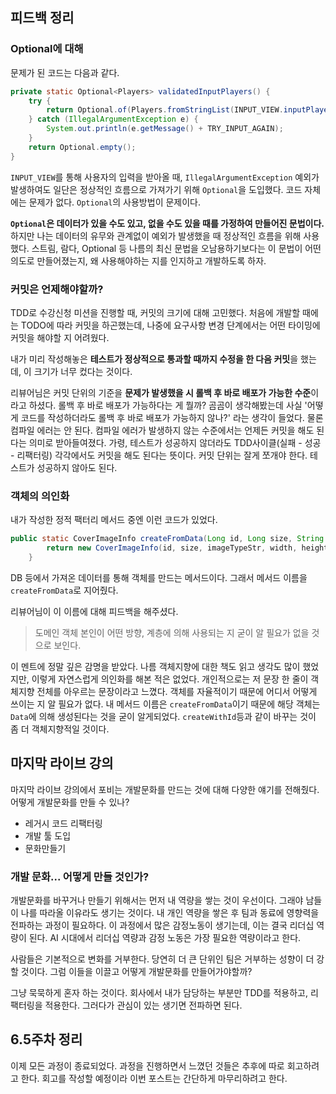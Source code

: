 ## 피드백 정리
### Optional에 대해
문제가 된 코드는 다음과 같다.
```java
private static Optional<Players> validatedInputPlayers() {
    try {
        return Optional.of(Players.fromStringList(INPUT_VIEW.inputPlayers()));
    } catch (IllegalArgumentException e) {
        System.out.println(e.getMessage() + TRY_INPUT_AGAIN);
    }
    return Optional.empty();
}
```

`INPUT_VIEW`를 통해 사용자의 입력을 받아올 때, `IllegalArgumentException` 예외가 발생하여도 일단은 정상적인 흐름으로 가져가기 위해 `Optional`을 도입했다. 코드 자체에는 문제가 없다. `Optional`의 사용방법이 문제이다. 

**`Optional`은 데이터가 있을 수도 있고, 없을 수도 있을 때를 가정하여 만들어진 문법이다.** 하지만 나는 데이터의 유무와 관계없이 예외가 발생했을 때 정상적인 흐름을 위해 사용했다. 스트림, 람다, Optional 등 나름의 최신 문법을 오남용하기보다는 이 문법이 어떤 의도로 만들어졌는지, 왜 사용해야하는 지를 인지하고 개발하도록 하자.

### 커밋은 언제해야할까?
TDD로 수강신청 미션을 진행할 때, 커밋의 크기에 대해 고민했다. 처음에 개발할 때에는 TODO에 따라 커밋을 하곤했는데, 나중에 요구사항 변경 단계에서는 어떤 타이밍에 커밋을 해야할 지 어려웠다.

내가 미리 작성해놓은 **테스트가 정상적으로 통과할 때까지 수정을 한 다음 커밋**을 했는데, 이 크기가 너무 컸다는 것이다.

리뷰어님은 커밋 단위의 기준을 **문제가 발생했을 시 롤백 후 바로 배포가 가능한 수준**이라고 하셨다. 롤백 후 바로 배포가 가능하다는 게 뭘까? 곰곰이 생각해봤는데 사실 '어떻게 코드를 작성하더라도 롤백 후 바로 배포가 가능하지 않나?' 라는 생각이 들었다. 물론 컴파일 에러는 안 된다. 컴파일 에러가 발생하지 않는 수준에서는 언제든 커밋을 해도 된다는 의미로 받아들여졌다. 가령, 테스트가 성공하지 않더라도 TDD사이클(실패 - 성공 - 리팩터링) 각각에서도 커밋을 해도 된다는 뜻이다. 커밋 단위는 잘게 쪼개야 한다. 테스트가 성공하지 않아도 된다. 

### 객체의 의인화
내가 작성한 정적 팩터리 메서드 중엔 이런 코드가 있었다.
```java
public static CoverImageInfo createFromData(Long id, Long size, String imageTypeStr, Long width, Long height) {
        return new CoverImageInfo(id, size, imageTypeStr, width, height);
    }
```
DB 등에서 가져온 데이터를 통해 객체를 만드는 메서드이다. 그래서 메서드 이름을 `createFromData`로 지어줬다.

리뷰어님이 이 이름에 대해 피드백을 해주셨다.
> 도메인 객체 본인이 어떤 방향, 계층에 의해 사용되는 지 굳이 알 필요가 없을 것으로 보인다.

이 멘트에 정말 깊은 감명을 받았다. 나름 객체지향에 대한 책도 읽고 생각도 많이 했었지만, 이렇게 자연스럽게 의인화를 해본 적은 없었다. 개인적으로는 저 문장 한 줄이 객체지향 전체를 아우르는 문장이라고 느꼈다. 객체를 자율적이기 때문에 어디서 어떻게 쓰이는 지 알 필요가 없다. 내 메서드 이름은 `createFromData`이기 때문에 해당 객체는 `Data`에 의해 생성된다는 것을 굳이 알게되었다. `createWithId`등과 같이 바꾸는 것이 좀 더 객체지향적일 것이다.

## 마지막 라이브 강의
마지막 라이브 강의에서 포비는 개발문화를 만드는 것에 대해 다양한 얘기를 전해줬다.
어떻게 개발문화를 만들 수 있나?

  - 레거시 코드 리팩터링
  - 개발 툴 도입
  - 문화만들기

### 개발 문화... 어떻게 만들 것인가?
개발문화를 바꾸거나 만들기 위해서는 먼저 내 역량을 쌓는 것이 우선이다. 그래야 남들이 나를 따라올 이유라도 생기는 것이다.
내 개인 역량을 쌓은 후 팀과 동료에 영향력을 전파하는 과정이 필요하다. 이 과정에서 많은 감정노동이 생기는데, 이는 결국 리더십 역량이 된다. AI 시대에서 리더십 역량과 감정 노동은 가장 필요한 역량이라고 한다.

사람들은 기본적으로 변화를 거부한다. 당연히 더 큰 단위인 팀은 거부하는 성향이 더 강할 것이다. 그럼 이들을 이끌고 어떻게 개발문화를 만들어가야할까?

그냥 묵묵하게 혼자 하는 것이다. 회사에서  내가 담당하는 부분만 TDD를 적용하고, 리팩터링을 적용한다. 그러다가 관심이 있는 생기면 전파하면 된다.

## 6.5주차 정리
이제 모든 과정이 종료되었다. 과정을 진행하면서 느꼈던 것들은 추후에 따로 회고하려고 한다. 회고를 작성할 예정이라 이번 포스트는 간단하게 마무리하려고 한다.
